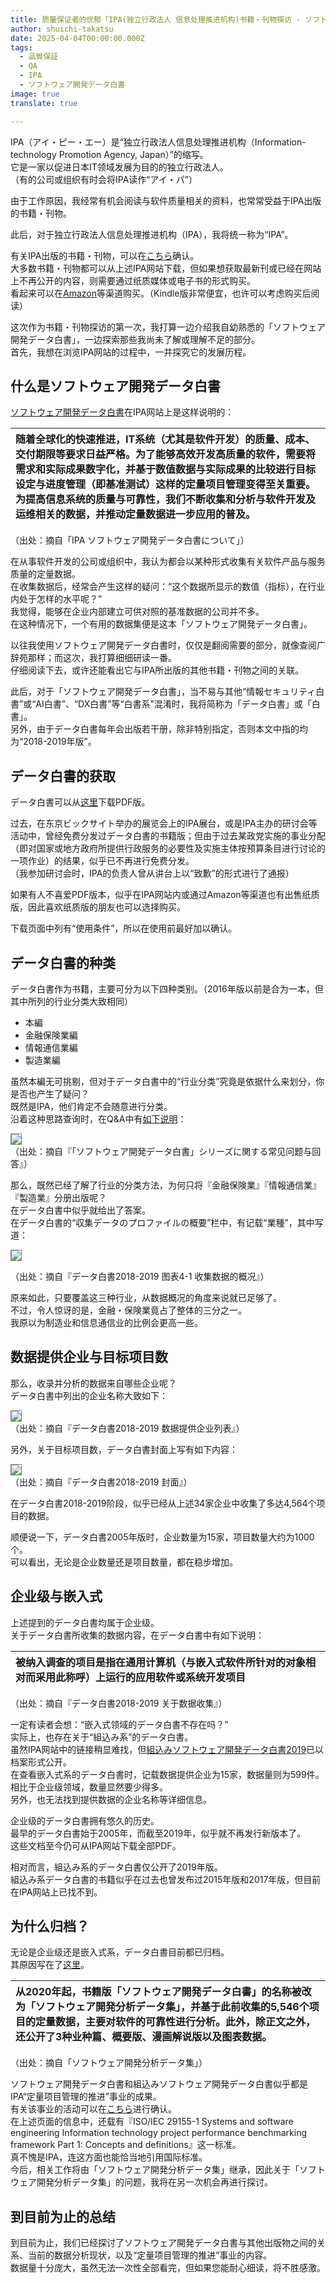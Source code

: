 ```yaml
---
title: 质量保证者的忧郁「IPA(独立行政法人 信息处理推进机构)书籍・刊物探访 - ソフトウェア開発データ白書 その１」
author: shuichi-takatsu
date: 2025-04-04T00:00:00.000Z
tags:
  - 品質保証
  - QA
  - IPA
  - ソフトウェア開発データ白書
image: true
translate: true

---
```


IPA（アイ・ピー・エー）是“独立行政法人信息处理推进机构（Information-technology Promotion Agency, Japan）”的缩写。  
它是一家以促进日本IT领域发展为目的的独立行政法人。  
（有的公司或组织有时会将IPA读作“アイ・パ”）

由于工作原因，我经常有机会阅读与软件质量相关的资料，也常常受益于IPA出版的书籍・刊物。  

此后，对于独立行政法人信息处理推进机构（IPA），我将统一称为“IPA”。  

有关IPA出版的书籍・刊物，可以在[こちら](https://www.ipa.go.jp/publish/index.html)确认。  
大多数书籍・刊物都可以从上述IPA网站下载，但如果想获取最新刊或已经在网站上不再公开的内容，则需要通过纸质媒体或电子书的形式购买。  
看起来可以在[Amazon](https://www.amazon.co.jp/s?i=stripbooks&rh=p_27%3A%25E7%258B%25AC%25E7%25AB%258B%25E8%25A1%258C%25E6%2594%25BF%25E6%25B3%2595%25E4%25BA%25BA%25E6%2583%2585%25E5%25A0%25B1%25E5%2587%25A6%25E7%2590%2586%25E6%258E%25A8%25E9%2580%25B2%25E6%25A9%259F%25E6%25A7%258B&s=relevancerank&text=%E7%8B%AC%E7%AB%8B%E8%A1%8C%E6%94%BF%E6%B3%95%E4%BA%BA%E6%83%85%E5%A0%B1%E5%87%A6%E7%90%86%E6%8E%A8%E9%80%B2%E6%A9%9F%E6%A7%8B&ref=dp_byline_sr_book_1)等渠道购买。（Kindle版非常便宜，也许可以考虑购买后阅读）

这次作为书籍・刊物探访的第一次，我打算一边介绍我自幼熟悉的「ソフトウェア開発データ白書」，一边探索那些我尚未了解或理解不足的部分。  
首先，我想在浏览IPA网站的过程中，一并探究它的发展历程。

## 什么是ソフトウェア開発データ白書

[ソフトウェア開発データ白書](https://www.ipa.go.jp/archive/publish/wp-sd/wp-sd.html)在IPA网站上是这样说明的：

|随着全球化的快速推进，IT系统（尤其是软件开发）的质量、成本、交付期限等要求日益严格。为了能够高效开发高质量的软件，需要将需求和实际成果数字化，并基于数值数据与实际成果的比较进行目标设定与进度管理（即基准测试）这样的定量项目管理变得至关重要。为提高信息系统的质量与可靠性，我们不断收集和分析与软件开发及运维相关的数据，并推动定量数据进一步应用的普及。|
|:-|

（出处：摘自「IPA ソフトウェア開発データ白書について」）

在从事软件开发的公司或组织中，我认为都会以某种形式收集有关软件产品与服务质量的定量数据。  
在收集数据后，经常会产生这样的疑问：“这个数据所显示的数值（指标），在行业内处于怎样的水平呢？”  
我觉得，能够在企业内部建立可供对照的基准数据的公司并不多。  
在这种情况下，一个有用的数据集便是这本「ソフトウェア開発データ白書」。

以往我使用ソフトウェア開発データ白書时，仅仅是翻阅需要的部分，就像查阅广辞苑那样；而这次，我打算细细研读一番。  
仔细阅读下去，或许还能看出它与IPA所出版的其他书籍・刊物之间的关联。

此后，对于「ソフトウェア開発データ白書」，当不易与其他“情報セキュリティ白書”或“AI白書”、“DX白書”等“白書系”混淆时，我将简称为「データ白書」或「白書」。  
另外，由于データ白書每年会出版若干册，除非特别指定，否则本文中指的均为“2018-2019年版”。

## データ白書的获取

データ白書可以从[这里](https://www.ipa.go.jp/archive/publish/wp-sd/download.html)下载PDF版。

过去，在东京ビックサイト举办的展览会上的IPA展台，或是IPA主办的研讨会等活动中，曾经免费分发过データ白書的书籍版；但由于过去某政党实施的事业分配（即对国家或地方政府所提供行政服务的必要性及实施主体按预算条目进行讨论的一项作业）的结果，似乎已不再进行免费分发。  
（我参加研讨会时，IPA的负责人曾从讲台上以“致歉”的形式进行了通报）

如果有人不喜爱PDF版本，似乎在IPA网站内或通过Amazon等渠道也有出售纸质版，因此喜欢纸质版的朋友也可以选择购买。  

下载页面中列有“使用条件”，所以在使用前最好加以确认。

## データ白書的种类

データ白書作为书籍，主要可分为以下四种类别。（2016年版以前是合为一本，但其中所列的行业分类大致相同）
- 本編
- 金融保険業編
- 情報通信業編
- 製造業編

虽然本編无可挑剔，但对于データ白書中的“行业分类”究竟是依据什么来划分，你是否也产生了疑问？  
既然是IPA，他们肯定不会随意进行分类。  
沿着这种思路查询时，在Q&A中有[如下说明](https://www.ipa.go.jp/archive/publish/wp-sd/qa.html#chap15)：

![](https://gyazo.com/4779ff7cabef37ec98f30ca53b13570d.png)  
（出处：摘自『「ソフトウェア開発データ白書」シリーズに関する常见问题与回答』）

那么，既然已经了解了行业的分类方法，为何只将『金融保険業』『情報通信業』『製造業』分册出版呢？  
在データ白書中似乎就给出了答案。  
在データ白書的“収集データのプロファイルの概要”栏中，有记载“業種”，其中写道：

![](https://gyazo.com/7acc06a7220dc03cf0e543346217c96d.png)

（出处：摘自『データ白書2018-2019 图表4-1 收集数据的概况』）

原来如此，只要覆盖这三种行业，从数据概况的角度来说就已足够了。  
不过，令人惊讶的是，金融・保険業竟占了整体的三分之一。  
我原以为制造业和信息通信业的比例会更高一些。

## 数据提供企业与目标项目数

那么，收录并分析的数据来自哪些企业呢？  
データ白書中列出的企业名称大致如下：

![](https://gyazo.com/c86ef62005e0456c5f90814ebca2160b.png)  
（出处：摘自『データ白書2018-2019 数据提供企业列表』）

另外，关于目标项目数，データ白書封面上写有如下内容：

![](https://gyazo.com/6c1f465bf2e7cc0eec02c91ab0ad2dfb.png)  
（出处：摘自『データ白書2018-2019 封面』）

在データ白書2018-2019阶段，似乎已经从上述34家企业中收集了多达4,564个项目的数据。  

顺便说一下，データ白書2005年版时，企业数量为15家，项目数量大约为1000个。  
可以看出，无论是企业数量还是项目数量，都在稳步增加。

## 企业级与嵌入式

上述提到的データ白書均属于企业级。  
关于データ白書所收集的数据内容，在データ白書中有如下说明：

| 被纳入调查的项目是指在通用计算机（与嵌入式软件所针对的对象相对而采用此称呼）上运行的应用软件或系统开发项目 |
|:-|

（出处：摘自『データ白書2018-2019 关于数据收集』）

一定有读者会想：“嵌入式领域的データ白書不存在吗？”  
实际上，也存在关于“組込み系”的データ白書。  
虽然IPA网站中的链接稍显难找，但[組込みソフトウェア開発データ白書2019](https://www.ipa.go.jp/archive/digital/iot-en-ci/teiryou/kumikomi-hakusho2019.html)已以档案形式公开。  
在查看嵌入式系的データ白書时，记载数据提供企业为15家，数据量则为599件。  
相比于企业级领域，数量显然要少得多。  
另外，也无法找到提供数据的企业名称等详细信息。

企业级的データ白書拥有悠久的历史。  
最早的データ白書始于2005年，而截至2019年，似乎就不再发行新版本了。  
这些文档至今仍可从IPA网站下载全部PDF。  

相对而言，組込み系的データ白書仅公开了2019年版。  
組込み系データ白書的书籍似乎在过去也曾发布过2015年版和2017年版，但目前在IPA网站上已找不到。

## 为什么归档？

无论是企业级还是嵌入式系，データ白書目前都已归档。  
其原因写在了[这里](https://www.ipa.go.jp/digital/software-survey/metrics/index.html)。

| 从2020年起，书籍版「ソフトウェア開発データ白書」的名称被改为「ソフトウェア開発分析データ集」，并基于此前收集的5,546个项目的定量数据，主要对软件的可靠性进行分析。此外，除正文之外，还公开了3种业种篇、概要版、漫画解说版以及图表数据。 |
|:-|

（出处：摘自「ソフトウェア開発分析データ集」）

ソフトウェア開発データ白書和組込みソフトウェア開発データ白書似乎都是IPA“定量项目管理的推进”事业的成果。  
有关该事业的活动可以在[こちら](https://www.ipa.go.jp/archive/digital/iot-en-ci/teiryou/teiryou.html)进行确认。  
在上述页面的信息中，还载有『ISO/IEC 29155-1 Systems and software engineering Information technology project performance benchmarking framework Part 1: Concepts and definitions』这一标准。  
真不愧是IPA，连这方面也能恰当地引用国际标准。  
今后，相关工作将由「ソフトウェア開発分析データ集」继承，因此关于「ソフトウェア開発分析データ集」的问题，我将在另一次机会再进行探讨。

## 到目前为止的总结

到目前为止，我们已经探讨了ソフトウェア開発データ白書与其他出版物之间的关系、当前的数据分析现状，以及“定量项目管理的推进”事业的内容。  
数据量十分庞大，虽然无法一次性全部看完，但如果您能耐心细读，将不胜感激。

<style>
img {
    border: 1px gray solid;
}
</style>
